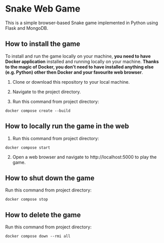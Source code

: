 # Snake Web Game

This is a simple browser-based Snake game implemented in Python using Flask and MongoDB.

## How to install the game
 
To install and run the game locally on your machine, **you need to have Docker application** installed and running locally on your machine. **Thanks to the magic of Docker, you don't need to have installed anything else (e.g. Python) other then Docker and your favourite web browser**.

1. Clone or download this repository to your local machine.

2. Navigate to the project directory.

3. Run this command from project directory:

```
docker compose create --build 
```

## How to locally run the game in the web

1. Run this command from project directory:

```
docker compose start 
```

2. Open a web browser and navigate to http://localhost:5000 to play the game.

## How to shut down the game

Run this command from project directory:

```
docker compose stop
```

## How to delete the game

Run this command from project directory:

```
docker compose down --rmi all
```
